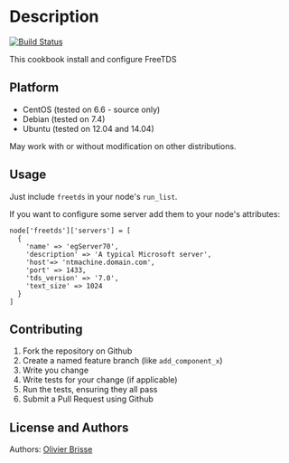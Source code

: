 Description
===========

[![Build Status](https://travis-ci.org/aioi/chef-freetds.png?branch=master)](https://travis-ci.org/aioi/chef-freetds)

This cookbook install and configure FreeTDS

Platform
--------

* CentOS (tested on 6.6 - source only)
* Debian (tested on 7.4)
* Ubuntu (tested on 12.04 and 14.04)

May work with or without modification on other distributions.

Usage
-----
Just include `freetds` in your node's `run_list`.

If you want to configure some server add them to your node's attributes:

    node['freetds']['servers'] = [
      {
        'name' => 'egServer70',
        'description' => 'A typical Microsoft server',
        'host'=> 'ntmachine.domain.com',
        'port' => 1433,
        'tds_version' => '7.0',
        'text_size' => 1024
      }
    ]

Contributing
------------
1. Fork the repository on Github
2. Create a named feature branch (like `add_component_x`)
3. Write you change
4. Write tests for your change (if applicable)
5. Run the tests, ensuring they all pass
6. Submit a Pull Request using Github

License and Authors
-------------------
Authors: [Olivier Brisse](https://github.com/ouranos)
